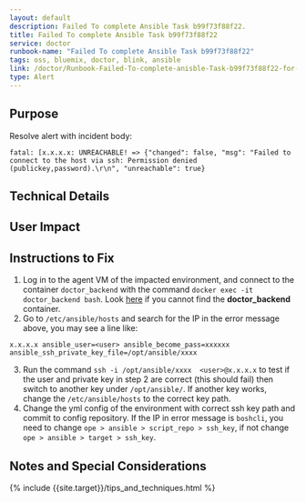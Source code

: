 ```yaml
---
layout: default
description: Failed To complete Ansible Task b99f73f88f22.
title: Failed To complete Ansible Task b99f73f88f22
service: doctor
runbook-name: "Failed To complete Ansible Task b99f73f88f22"
tags: oss, bluemix, doctor, blink, ansible
link: /doctor/Runbook-Failed-To-complete-anisble-Task-b99f73f88f22-for-incident-in-env-Env_name.html
type: Alert
---
```



## Purpose

Resolve alert with incident body:

```
fatal: [x.x.x.x: UNREACHABLE! => {"changed": false, "msg": "Failed to connect to the host via ssh: Permission denied (publickey,password).\r\n", "unreachable": true}
```

## Technical Details

## User Impact

## Instructions to Fix

1. Log in to the agent VM of the impacted environment, and connect to the container `doctor_backend` with the command `docker exec -it doctor_backend bash`.
Look [here]({{site.baseurl}}/docs/runbooks/doctor/Doctor_backend_container.html)
if you cannot find the **doctor_backend** container.
2. Go to `/etc/ansible/hosts` and search for the IP in the error message above, you may see a line like:
```
x.x.x.x ansible_user=<user> ansible_become_pass=xxxxxx ansible_ssh_private_key_file=/opt/ansible/xxxx
```
3. Run the command `ssh -i /opt/ansible/xxxx  <user>@x.x.x.x` to test if the user and private key in step 2 are correct (this should fail) then switch to another key under `/opt/ansible/`. If another key works, change the `/etc/ansible/hosts` to the correct key path.
4. Change the yml config of the environment with correct ssh key path and commit to config repository. If the IP in error message is `boshcli`, you need to change `ope > ansible > script_repo > ssh_key`, if not change `ope > ansible > target > ssh_key`.


## Notes and Special Considerations

{% include {{site.target}}/tips_and_techniques.html %}

